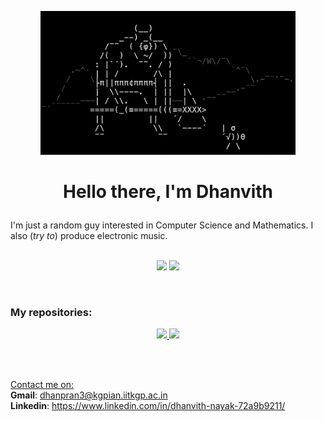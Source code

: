 <p align="center"> 
  <img src="cyclops.gif" height="230">
</p>

# <p align="center"> Hello there, I'm Dhanvith </p>
 
I'm just a random guy interested in Computer Science and Mathematics. I also (*try to*) produce electronic music. <br><br>

<p align="center">
  <img src="https://github-readme-stats.vercel.app/api?username=BAGUVIX456&theme=radical&show_icons=true&hide_border=true" height="200">
  <img src="https://github-readme-stats.vercel.app/api/top-langs/?username=BAGUVIX456&theme=radical&show_icons=true&hide_border=true&layout=compact">
</p> <br>

### My repositories: <be>
<div align="center">
  <a href="https://github.com/BAGUVIX456/The-Labyrinth">
    <img src="https://github-readme-stats.vercel.app/api/pin/?username=BAGUVIX456&repo=sudoku-dlx&show_owner=true&theme=radical&hide_border=true">
  </a> 
  <a href="https://github.com/BAGUVIX456/OpenGL-template">
    <img src="https://github-readme-stats.vercel.app/api/pin/?username=BAGUVIX456&repo=OpenGL-template&show_owner=true&theme=radical&hide_border=true">
  </a>
</div>

<br><br>

<u>Contact me on:</u> <br>
**Gmail**: dhanpran3@kgpian.iitkgp.ac.in <br>
**Linkedin**: https://www.linkedin.com/in/dhanvith-nayak-72a9b9211/ <br>
